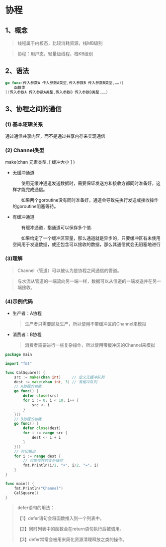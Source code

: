 # 协程

## 1、概念

> 线程属于内核态，比较消耗资源，栈MB级别

> 协程：用户态，轻量级线程，栈KB级别

## 2、语法

```go
go func(传入参数A 传入参数A类型,传入参数B 传入参数B类型,……){
	函数体
}(传入参数A 传入参数A类型,传入参数B 传入参数B类型,……)
```

## 3、协程之间的通信

### (1) 基本逻辑关系

通过通信共享内容，而不是通过共享内存来实现通信

### (2) Channel类型

make(chan 元素类型, \[ 缓冲大小 ] )

* 无缓冲通道

    &emsp;&emsp;使用无缓冲通道发送数据时，需要保证发送方和接收方都同时准备好，这样才能完成通信。

    &emsp;&emsp;如果两个goroutine没有同时准备好，通道会导致先执行发送或接收操作的goroutine阻塞等待。

* 有缓冲通道

    &emsp;&emsp;有缓冲通道，指通道可以保存多个值. 

    &emsp;&emsp;如果给定了一个缓冲区容量，那么通道就是异步的，只要缓冲区有未使用空间用于发送数据，或还包含可以接收的数据，那么其通信就会无阻塞地进行

### (3)理解

> Channel（管道）可以被认为是协程之间通信的管道。

> 与水流从管道的一端流向另一端一样，数据可以从信道的一端发送并在另一端接收。

### (4)示例代码

* 生产者：A协程 
    > 生产者只需要顾及生产，所以使用不带缓冲区的Channel来模拟

* 消费者：B协程
    > 消费者需要进行一些复杂操作，所以使用带缓冲区的Channel来模拟

```go
package main

import "fmt"

func CalSquare() {
	src := make(chan int)     // 定义无缓冲队列
	dest := make(chan int, 3) // 有缓冲队列
	// A协程的功能
	go func() {
		defer close(src)
		for i := 0; i < 10; i++ {
			src <- i
		}
	}()
	// B协程的功能
	go func() {
		defer close(dest)
		for i := range src {
			dest <- i + i
		}
	}()
	// 打印输出
	for i := range dest {
		// 可能存在的复杂操作
		fmt.Println(i/2, "+", i/2, "=", i)
	}
}

func main() {
	fmt.Println("Channel")
	CalSquare()
}
```

> defer语句的用法：
> 
> 【1】defer语句会将函数推入到一个列表中。
> 
> 【2】同时列表中的函数会在return语句执行后被调用。
> 
> 【3】defer常常会被用来简化资源清理释放之类的操作。